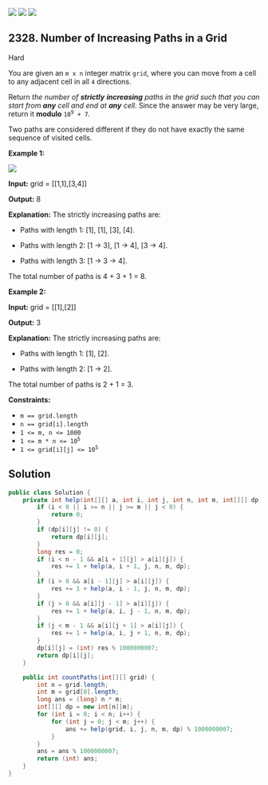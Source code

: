 [![](https://img.shields.io/github/stars/javadev/LeetCode-in-Java?label=Stars&style=flat-square)](https://github.com/javadev/LeetCode-in-Java)
[![](https://img.shields.io/github/forks/javadev/LeetCode-in-Java?label=Fork%20me%20on%20GitHub%20&style=flat-square)](https://github.com/javadev/LeetCode-in-Java/fork)
[![](https://img.shields.io/badge/-LeetCode%20in%20Kotlin-blue?style=flat-square)](https://github.com/javadev/LeetCode-in-Kotlin)

## 2328\. Number of Increasing Paths in a Grid

Hard

You are given an `m x n` integer matrix `grid`, where you can move from a cell to any adjacent cell in all `4` directions.

Return _the number of **strictly** **increasing** paths in the grid such that you can start from **any** cell and end at **any** cell._ Since the answer may be very large, return it **modulo** <code>10<sup>9</sup> + 7</code>.

Two paths are considered different if they do not have exactly the same sequence of visited cells.

**Example 1:**

![](https://assets.leetcode.com/uploads/2022/05/10/griddrawio-4.png)

**Input:** grid = \[\[1,1],[3,4]]

**Output:** 8

**Explanation:** The strictly increasing paths are:

- Paths with length 1: [1], [1], [3], [4].

- Paths with length 2: [1 -> 3], [1 -> 4], [3 -> 4].

- Paths with length 3: [1 -> 3 -> 4].

The total number of paths is 4 + 3 + 1 = 8.

**Example 2:**

**Input:** grid = \[\[1],[2]]

**Output:** 3

**Explanation:** The strictly increasing paths are:

- Paths with length 1: [1], [2].

- Paths with length 2: [1 -> 2].

The total number of paths is 2 + 1 = 3.

**Constraints:**

*   `m == grid.length`
*   `n == grid[i].length`
*   `1 <= m, n <= 1000`
*   <code>1 <= m * n <= 10<sup>5</sup></code>
*   <code>1 <= grid[i][j] <= 10<sup>5</sup></code>

## Solution

```java
public class Solution {
    private int help(int[][] a, int i, int j, int n, int m, int[][] dp) {
        if (i < 0 || i >= n || j >= m || j < 0) {
            return 0;
        }
        if (dp[i][j] != 0) {
            return dp[i][j];
        }
        long res = 0;
        if (i < n - 1 && a[i + 1][j] > a[i][j]) {
            res += 1 + help(a, i + 1, j, n, m, dp);
        }
        if (i > 0 && a[i - 1][j] > a[i][j]) {
            res += 1 + help(a, i - 1, j, n, m, dp);
        }
        if (j > 0 && a[i][j - 1] > a[i][j]) {
            res += 1 + help(a, i, j - 1, n, m, dp);
        }
        if (j < m - 1 && a[i][j + 1] > a[i][j]) {
            res += 1 + help(a, i, j + 1, n, m, dp);
        }
        dp[i][j] = (int) res % 1000000007;
        return dp[i][j];
    }

    public int countPaths(int[][] grid) {
        int n = grid.length;
        int m = grid[0].length;
        long ans = (long) n * m;
        int[][] dp = new int[n][m];
        for (int i = 0; i < n; i++) {
            for (int j = 0; j < m; j++) {
                ans += help(grid, i, j, n, m, dp) % 1000000007;
            }
        }
        ans = ans % 1000000007;
        return (int) ans;
    }
}
```